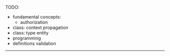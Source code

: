 
TODO:

- fundamental concepts:
    - authorization
- class: context propagation
- class: type entity
- programming
- definitions validation


------------------------------

